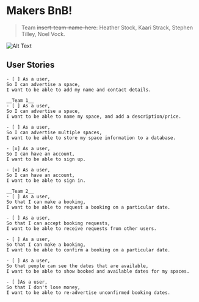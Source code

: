 # Makers BnB!
> Team ~~insert-team-name-here~~: Heather Stock, Kaari Strack, Stephen Tilley, Noel Vock.

![Alt Text](http://editorial.designtaxi.com/editorial-images/news-animade10112015/3.gif)

## User Stories

```
- [ ] As a user,
So I can advertise a space,
I want to be able to add my name and contact details.

__Team 1__
- [ ] As a user,
So I can advertise a space,
I want to be able to name my space, and add a description/price.

- [ ] As a user,
So I can advertise multiple spaces,
I want to be able to store my space information to a database.

- [x] As a user,
So I can have an account,
I want to be able to sign up.

- [x] As a user,
So I can have an account,
I want to be able to sign in.

__Team 2__ 
- [ ] As a user,
So that I can make a booking,
I want to be able to request a booking on a particular date.

- [ ] As a user,
So that I can accept booking requests,
I want to be able to receive requests from other users.

- [ ] As a user,
So that I can make a booking,
I want to be able to confirm a booking on a particular date.

- [ ] As a user,
So that people can see the dates that are available,
I want to be able to show booked and available dates for my spaces.

- [ ]As a user,
So that I don't lose money,
I want to be able to re-advertise unconfirmed booking dates.

```

